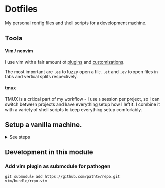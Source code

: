 # Dotfiles

My personal config files and shell scripts for a development machine.

## Tools
#### Vim / neovim
I use vim with a fair amount of [plugins](./home/dot_vim/external_bundle) and
[customizations](./home/dot_vimrc).

The most important are `,ee` to fuzzy open a file. `,et` and `,ev` to open files
in tabs and vertical splits respectively.

#### tmux
TMUX is a critical part of my workflow - I use a session per project, so I can
switch between projects and have everything setup how I left it. I combine it
with a variety of shell scripts to keep everything setup comfortably.



## Setup a vanilla machine.
<details>
  <summary>See steps</summary>

##### 1. Setup new SSH key and use for github:
```sh
ssh-keygen -t rsa -C "peterbraden@peterbraden.co.uk"
cat ~/.ssh/id_rsa.pub | pbcopy
```
Paste into: [https://github.com/settings/ssh](https://github.com/settings/ssh)

##### 2. Setup
```sh
chezmoi init peterbraden --apply
```

### Setup OSX
#### Install apps from Safari
- [homebrew](https://brew.sh)
- [firefox](https://www.mozilla.org/en-US/firefox/new/)

#### Install apps from App Store
- [ ] 1password
- [ ] [Tailscale](https://apps.apple.com/ca/app/tailscale/id1475387142?mt=12)

#### Install Apps from Firefox
- [iterm](http://www.iterm2.com/#/section/home)
- [nextcloud](https://nextcloud.com/install/#install-clients)

</details>






## Development in this module

### Add vim plugin as submodule for pathogen
```
git submodule add https://github.com/pathto/repo.git vim/bundle/repo.vim
```



